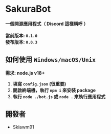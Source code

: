 # SakuraBot
**一個開源應用程式（ Discord 這樣稱呼 ）
<br/><br/>
當前版本: `0.1.0`
<br/>
發布版本: `0.0.3`**
## 如何使用 `Windows/macOS/Unix`
**需求: node.js v18+**
1. **填寫 `config.json` (很重要)**
2. **開啟終端機，執行 `npm i` 來安裝 package**
3. **執行 `node ./bot.js` 或 `node .` 來執行應用程式**
## 開發者
* Skiawm91
